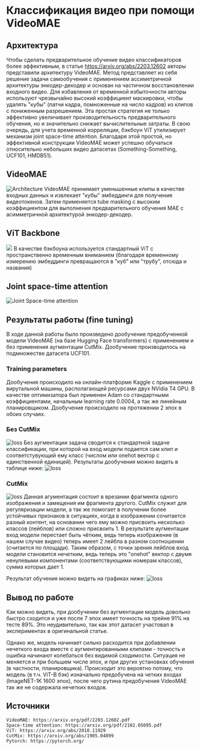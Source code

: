 # Классификация видео при помощи VideoMAE
## Архитектура

Чтобы сделать предварительное обучение видео классификаторов более эффективным, в статье https://arxiv.org/abs/2203.12602 авторы представили архитектуру VideoMAE. Метод представляет из себя решение задачи самообучения с применением ассиметричной архитектуры энкодер-декодер и основан на частичном восстановлении входного видео. Для избавления от временной избыточности авторы используют чрезвычайно высокий коэффициент маскировки, чтобы удалять "кубы" (патчи кадра, помноженные на число кадров) из клипов с пониженным разрешением. Эта простая стратегия не только эффективно увеличивает производительность предварительного обучения, но и значительно снижает вычислительные затраты. В свою очередь, для учета временной корреляции, бэкбоун ViT утилизирует механизм joint space-time attention. Благодаря этой простой, но эффективной конструкции VideoMAE может успешно обучатьcя относительно небольших видео датасетах (Something-Something,  UCF101, HMDB51).
## VideoMAE
![Architecture](https://huggingface.co/datasets/huggingface/documentation-images/resolve/main/transformers/model_doc/videomae_architecture.jpeg)
VideoMAE принимает уменьшенные клипы в качестве входных данных и извлекает "кубы" эмбеддинги для получения видеотокенов. Затем применяется tube masking с высоким коэффициентом для выполнения предварительного обучения MAE с асимметричной архитектурой энкодер-декодер.
## ViT Backbone
![](https://viso.ai/wp-content/uploads/2021/09/vision-transformer-vit.png)
В качестве бэкбоуна используется стандартный ViT c пространственно временным вниманием (благодаря временному измерению эмбеддинги превращаются в "куб" или "трубу", отсюда и названия)
## Joint space-time attention
![Joint Space-time attention](https://pic2.zhimg.com/80/v2-452a664874869897287fa1ef75b88661_720w.webp)


## Результаты работы (fine tuning)
В ходе данной работы было произведено дообучение предобученной модели VideoMAE (на базе Hugging Face transformers) c применением и без применения аугментации CutMix. Дообучение производилось на подмножестве датасета UCF101. 
### Training parameters
Дообучения происходило на онлайн-платформе Kaggle с применением вирутальной машины, располагающей ресурсами двух NVidia T4 GPU. 
В качестве оптимизатора был применен Adam со стандартными коэффициентами, начальным learning rate 0.0004, а так же линейным планировщиком. Дообучение происходило на протяжении 2 эпох в обоих случаях.
### Без CutMix
![loss](https://i.postimg.cc/BQmVXXwV/sample.gif)
Без аугментации задача сводится к стандартной задаче классификации, при которой на вход модели подается сам клип и соответстувующий ему класс (числом или onehot вектор с единственной единицей).
Результаты дообучения можно видеть в таблице ниже:
![loss](https://i.postimg.cc/Bbnvsm66/Nomix.png)

### CutMix
![loss](https://i.postimg.cc/RhMg0B1m/cutmix.gif)
Данная агументация состоит в врезании фрагмента одного изображения и замещения им фрагмента другого. CutMix служит для регуляризации модели, а так же помогает в получении более устойчивых признаков в ситуациях, когда в изображении сочитается разный контент, на основании чего ему можно присвоить несколько классов (лейблов) или сложно присвоить 1.
В результате аугментации вход модели перестает быть чётким, ведь теперь изображение (в нашем случае видео) теперь имеет 2 лейбла в разном соотношении (считается по площади). Таким образом, с точки зрения лейблов вход модели становится нечетким, ведь теперь это "onehot" вектор с двумя ненулевыми компонентами (соответствующими номерам классов), сумма которых дает 1.

Результат обучения можно видеть на графиках ниже:
![loss](https://i.postimg.cc/XJnhDhHr/Cutmix.png)

## Вывод по работе
Как можно видеть, при дообучении без аугментации модель довольно быстро сходится и уже после 7 эпох имеет точность на трейне 91% на тесте 89%. Это неудивительно, так как этот датасет участовал в экспериментах в оригинальной статье.

Однако же, модель начинает сильно расходится при добавлении нечеткого входа вместе с аугментированными клипами - точность и ошибка начинают колебаться без видимой сходимости. Ситуация не меняется и при большем числе эпох, и при других установках обучения (в частности, планировщика). Происходит это вероятно потому, что модель (в т.ч. ViT-В бэк) изначально предобучена на четких входах (ImageNET-1K 1600 эпох), после чего рутина предобучения VideoMAE так же не содержала нечетких входов.

## Источники
    VideoMAE: https://arxiv.org/pdf/2203.12602.pdf
    Space-time attention: https://arxiv.org/pdf/2102.05095.pdf
    ViT: https://arxiv.org/abs/2010.11929
    CutMix: https://arxiv.org/abs/1905.04899
    Pytorch: https://pytorch.org/


